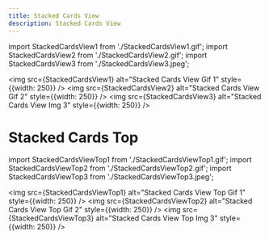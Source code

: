 ```yaml
---
title: Stacked Cards View
description: Stacked Cards View
---
```


import StackedCardsView1 from './StackedCardsView1.gif';
import StackedCardsView2 from './StackedCardsView2.gif';
import StackedCardsView3 from './StackedCardsView3.jpeg';

<img src={StackedCardsView1} alt="Stacked Cards View Gif 1" style={{width: 250}} />
<img src={StackedCardsView2} alt="Stacked Cards View Gif 2" style={{width: 250}} />
<img src={StackedCardsView3} alt="Stacked Cards View Img 3" style={{width: 250}} />

<LinkCard title="See on Github" href="https://github.com/Szymon-Michalak/iOS-Components/tree/main/UI/iOSWelcomeScreen" />

# Stacked Cards Top

import StackedCardsViewTop1 from './StackedCardsViewTop1.gif';
import StackedCardsViewTop2 from './StackedCardsViewTop2.gif';
import StackedCardsViewTop3 from './StackedCardsViewTop3.jpeg';

<img src={StackedCardsViewTop1} alt="Stacked Cards View Top Gif 1" style={{width: 250}} />
<img src={StackedCardsViewTop2} alt="Stacked Cards View Top Gif 2" style={{width: 250}} />
<img src={StackedCardsViewTop3} alt="Stacked Cards View Top Img 3" style={{width: 250}} />

<LinkCard title="See on Github" href="https://github.com/Szymon-Michalak/iOS-Components/tree/main/UI/iOSWelcomeScreen" />
